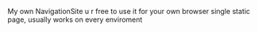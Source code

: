﻿My own NavigationSite
u r free to use it for your own browser
single static page, usually works on every enviroment
